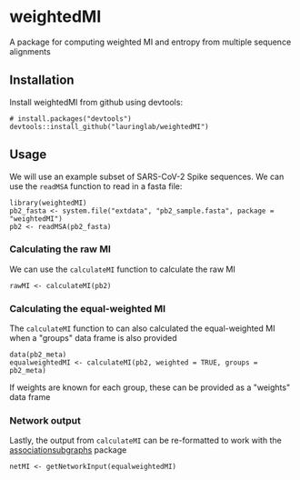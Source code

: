 # weightedMI

A package for computing weighted MI and entropy from multiple sequence alignments

## Installation

Install weightedMI from github using devtools:

    
    # install.packages("devtools")
    devtools::install_github("lauringlab/weightedMI")
    

## Usage

We will use an example subset of SARS-CoV-2 Spike sequences. We can use the `readMSA` function to read in a fasta file:

    
    library(weightedMI)
    pb2_fasta <- system.file("extdata", "pb2_sample.fasta", package = "weightedMI")
    pb2 <- readMSA(pb2_fasta)
    

### Calculating the raw MI

We can use the `calculateMI` function to calculate the raw MI

    
    rawMI <- calculateMI(pb2)
    

### Calculating the equal-weighted MI

The `calculateMI` function to can also calculated the equal-weighted MI when a "groups" data frame is also provided

    
    data(pb2_meta)
    equalweightedMI <- calculateMI(pb2, weighted = TRUE, groups = pb2_meta)
    
If weights are known for each group, these can be provided as a "weights" data frame

    

### Network output

Lastly, the output from `calculateMI` can be re-formatted to work with the [associationsubgraphs](https://github.com/nstrayer/associationsubgraphs) package

    
    netMI <- getNetworkInput(equalweightedMI)
    
